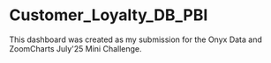 # Customer_Loyalty_DB_PBI
This dashboard was created as my submission for the Onyx Data and ZoomCharts July'25 Mini Challenge. 

